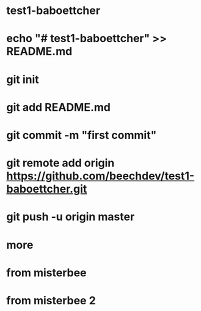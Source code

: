 # test1-baboettcher

# echo "# test1-baboettcher" >> README.md

# git init

# git add README.md

# git commit -m "first commit"

# git remote add origin https://github.com/beechdev/test1-baboettcher.git

# git push -u origin master

# more

# from misterbee
# from misterbee 2
